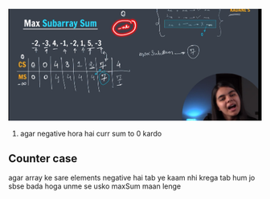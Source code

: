 ![alt text](image.png)

1. agar negative hora hai curr sum to 0 kardo 

## Counter case 

agar array ke sare elements negative hai tab ye kaam nhi krega 
tab hum jo sbse bada hoga unme se usko maxSum maan lenge 